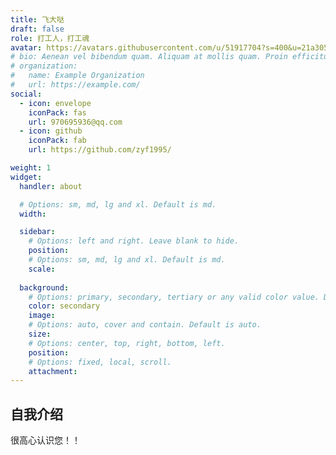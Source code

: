 ```yaml
---
title: 飞大哒
draft: false
role: 打工人，打工魂
avatar: https://avatars.githubusercontent.com/u/51917704?s=400&u=21a305bcbce530169f9f65f45348b53e8b089595&v=4
# bio: Aenean vel bibendum quam. Aliquam at mollis quam. Proin efficitur. 
# organization:
#   name: Example Organization
#   url: https://example.com/
social:
  - icon: envelope
    iconPack: fas
    url: 970695936@qq.com
  - icon: github
    iconPack: fab
    url: https://github.com/zyf1995/

weight: 1
widget:
  handler: about

  # Options: sm, md, lg and xl. Default is md.
  width:

  sidebar:
    # Options: left and right. Leave blank to hide.
    position:
    # Options: sm, md, lg and xl. Default is md.
    scale:
  
  background:
    # Options: primary, secondary, tertiary or any valid color value. Default is primary.
    color: secondary
    image:
    # Options: auto, cover and contain. Default is auto.
    size:
    # Options: center, top, right, bottom, left.
    position:
    # Options: fixed, local, scroll.
    attachment: 
---
```


## 自我介绍

很高心认识您！！
